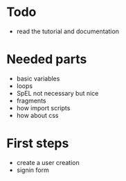 
# Todo 

 - read the tutorial and documentation
 
# Needed parts

 - basic variables 
 - loops 
 - SpEL not necessary but nice
 - fragments
 - how import scripts
 - how about css
 
# First steps 

 - create a user creation 
 - signin form 
 